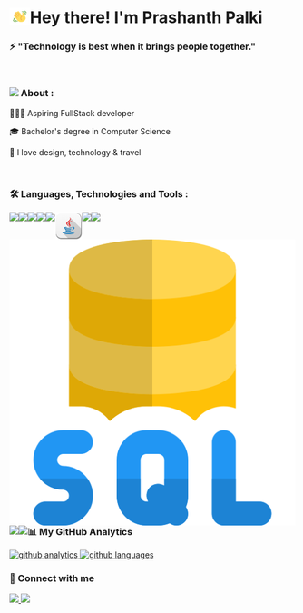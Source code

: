 <h1> <img src="hi.gif" height="30px" width="36px" align="left" alt="hi emoji"/> Hey there! I'm Prashanth Palki</h1>

<h3>⚡ "Technology is best when it brings people together."</h3>

<br>

<h3> <img src="https://img.icons8.com/fluent/35/000000/checked-user-male.png"/> About :</h3>
    <p>👨🏻‍💻 Aspiring FullStack developer</p>
    <p>🎓 Bachelor's degree in Computer Science</p>
    <p>🤩 I love design, technology & travel</p>

<br>


<h3>🛠️ Languages, Technologies and Tools :</h3>
<img align="left" src="https://img.icons8.com/officexs/100/000000/react.png"/>
<img align="left" src="https://img.icons8.com/color/48/000000/nodejs.png"/>
<img align="left" src="https://img.icons8.com/color/48/000000/html-5.png"/>
<i align="left" class="fab fa-css3-alt"></i>
<img align="left" src="https://img.icons8.com/color/48/000000/javascript.png"/>
<img align="left" src="https://img.icons8.com/color/48/000000/c-programming.png"/>
<img align="left" src="java.png">
<img align="left" src="https://img.icons8.com/color/48/000000/python.png"/>
<img align="left" src="https://img.icons8.com/color/48/000000/mongodb.png"/>
<img align="left" src="sql.png">
<img align="left" src="https://img.icons8.com/fluent/48/000000/github.png"/>
<img align="left" src="https://img.icons8.com/fluent/48/000000/visual-studio-code-2019.png"/>


<br><br>


<h3>📊 My GitHub Analytics</h3>
    <a href="https://github.com/prashanthpalki">
    <img src="https://github-readme-stats.vercel.app/api?username=prashanthpalki&show_icons=true&theme=merko&locale=en" alt="github analytics" height="150em"/>
    <img src="https://github-readme-stats.vercel.app/api/top-langs?username=prashanthpalki&show_icons=true&theme=tokyonight&locale=en&layout=compact" alt="github languages" height="150em"/>
    </a>

<br>


<h3>🤝 Connect with me</h3>
    <a href="mailto:prashanthpalki@gmail.com"target="_blank">
        <img src="https://img.icons8.com/fluent/40/000000/gmail--v2.png"/>
    </a>
    <a href="https://www.linkedin.com/in/palki-prashanth-091996181/" target="_blank">
       <img src="https://img.icons8.com/fluent/40/000000/linkedin.png"/>
    </a>


